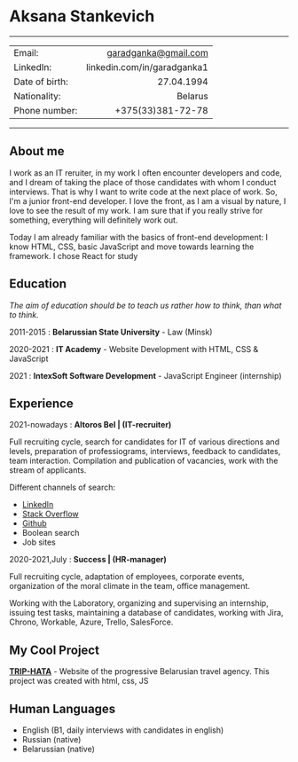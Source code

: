 # Aksana Stankevich

----------------------------------------------
|  |  |
| :----------    | ----------: 
| Email:         | garadganka@gmail.com 
| LinkedIn:      | linkedin.com/in/garadganka1
| Date of birth: | 27.04.1994
| Nationality:   | Belarus
| Phone number:  | +375(33)381-72-78
----------------------------------------------

## About me

I work as an IT reruiter, in my work I often encounter developers and code, and I dream of taking the place of those candidates with whom I conduct interviews. That is why I want to write code at the next place of work. So, I'm a junior front-end developer. I love the front, as I am a visual by nature, I love to see the result of my work. I am sure that if you really strive for something, everything will definitely work out.

Today I am already familiar with the basics of front-end development: I know HTML, CSS, basic JavaScript and move towards learning the framework. I chose React for study

## Education

 *The aim of education should be to teach us rather how to think, than what to think.*

2011-2015 
:   **Belarussian State University** - Law (Minsk)

2020-2021 
:   **IT Academy** - Website Development with HTML, CSS & JavaScript

2021
:   **IntexSoft Software Development** - JavaScript Engineer (internship)


## Experience

2021-nowadays 
:   **Altoros Bel | (IT-recruiter)**

Full recruiting cycle, search for candidates for IT of various directions and levels, preparation of professiograms, interviews, feedback to candidates, team interaction. Compilation and publication of vacancies, work with the stream of applicants.

Different channels of search:
* [LinkedIn](http://www.linkedin.com)
* [Stack Overflow](https://stackoverflow.com)
* [Github](https://github.com)
* Boolean search
* Job sites

2020-2021,July 
:   **Success | (HR-manager)**

Full recruiting cycle, adaptation of employees, corporate events, organization of the moral climate in the team, office management.

Working with the Laboratory, organizing and supervising an internship, issuing test tasks, maintaining a database of candidates, working with Jira, Chrono, Workable, Azure, Trello, SalesForce. 

## My Cool Project
**[TRIP-HATA](https://aksanastankevich.github.io/it-academy/project/index.html)** - Website of the progressive Belarusian travel agency. This project was created with html, css, JS

## Human Languages

* English (B1, daily interviews with candidates in english)
* Russian (native)
* Belarussian (native)